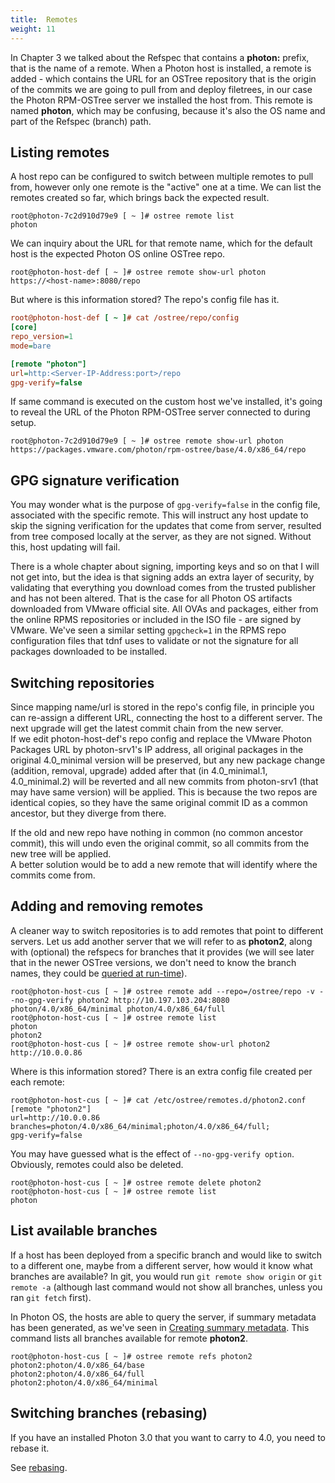 ```yaml
---
title:  Remotes
weight: 11
---
```


In Chapter 3 we talked about the Refspec that contains a **photon:** prefix, that is the name of a remote. When a Photon host is installed, a remote is added - which contains the URL for an OSTree repository that is the origin of the commits we are going to pull from and deploy filetrees, in our case the Photon RPM-OSTree server we installed the host from. This remote is named **photon**, which may be confusing, because it's also the OS name and part of the Refspec (branch) path.

## Listing remotes

A host repo can be configured to switch between multiple remotes to pull from, however only one remote is the "active" one at a time. We can list the remotes created so far, which brings back the expected result.

```console
root@photon-7c2d910d79e9 [ ~ ]# ostree remote list
photon
```

We can inquiry about the URL for that remote name, which for the default host is the expected Photon OS online OSTree repo.

```console
root@photon-host-def [ ~ ]# ostree remote show-url photon
https://<host-name>:8080/repo
```

But where is this information stored? The repo's config file has it.

```ini
root@photon-host-def [ ~ ]# cat /ostree/repo/config 
[core]
repo_version=1
mode=bare

[remote "photon"]
url=http:<Server-IP-Address:port>/repo
gpg-verify=false
```

If same command is executed on the custom host we've installed, it's going to reveal the URL of the Photon RPM-OSTree server connected to during setup.

```console
root@photon-7c2d910d79e9 [ ~ ]# ostree remote show-url photon
https://packages.vmware.com/photon/rpm-ostree/base/4.0/x86_64/repo
```

## GPG signature verification

You may wonder what is the purpose of `gpg-verify=false` in the config file, associated with the specific remote. This will instruct any host update to skip the signing verification for the updates that come from server, resulted from tree composed locally at the server, as they are not signed. Without this, host updating will fail.  

There is a whole chapter about signing, importing keys and so on that I will not get into, but the idea is that signing adds an extra layer of security, by validating that everything you download comes from the trusted publisher and has not been altered. That is the case for all Photon OS artifacts downloaded from VMware official site. All OVAs and packages, either from the online RPMS repositories or included in the ISO file - are signed by VMware. We've seen a similar setting `gpgcheck=1` in the RPMS repo configuration files that tdnf uses to validate or not the signature for all packages downloaded to be installed.


## Switching repositories

Since mapping name/url is stored in the repo's config file, in principle you can re-assign a different URL, connecting the host to a different server. The next upgrade will get the latest commit chain from the new server.   
If we edit photon-host-def's repo config and replace the VMware Photon Packages URL by photon-srv1's IP address, all original packages in the original 4.0_minimal version will be preserved, but any new package change (addition, removal, upgrade) added after that (in 4.0_minimal.1, 4.0_minimal.2) will be reverted and all new commits from photon-srv1 (that may have same version) will be applied. This is because the two repos are identical copies, so they have the same original commit ID as a common ancestor, but they diverge from there.  
  
If the old and new repo have nothing in common (no common ancestor commit), this will undo even the original commit, so all commits from the new tree will be applied.  
A better solution would be to add a new remote that will identify where the commits come from.

## Adding and removing remotes

A cleaner way to switch repositories is to add remotes that point to different servers. Let us add another server that we will refer to as **photon2**, along with (optional) the refspecs for branches that it provides (we will see later that in the newer OSTree versions, we don't need to know the branch names, they could be [queried at run-time](#list-available-branches)). 

```console
root@photon-host-cus [ ~ ]# ostree remote add --repo=/ostree/repo -v --no-gpg-verify photon2 http://10.197.103.204:8080 photon/4.0/x86_64/minimal photon/4.0/x86_64/full
root@photon-host-cus [ ~ ]# ostree remote list
photon
photon2
root@photon-host-cus [ ~ ]# ostree remote show-url photon2
http://10.0.0.86
```

Where is this information stored? There is an extra config file created per each remote:

```console
root@photon-host-cus [ ~ ]# cat /etc/ostree/remotes.d/photon2.conf 
[remote "photon2"]
url=http://10.0.0.86
branches=photon/4.0/x86_64/minimal;photon/4.0/x86_64/full;
gpg-verify=false
```

You may have guessed what is the effect of `--no-gpg-verify option`.  
Obviously, remotes could also be deleted.

```console
root@photon-host-cus [ ~ ]# ostree remote delete photon2
root@photon-host-cus [ ~ ]# ostree remote list
photon
```

## List available branches

If a host has been deployed from a specific branch and would like to switch to a different one, maybe from a different server, how would it know what branches are available? In git, you would run ```git remote show origin``` or ```git remote -a``` (although last command would not show all branches, unless you ran ```git fetch``` first).  

In Photon OS, the hosts are able to query the server, if summary metadata has been generated, as we've seen in [Creating summary metadata](/docs/administration-guide/photon-rpm-ostree/file-oriented-server-operations/#creating-summary-metadata).  This command lists all branches available for remote **photon2**.

```console
root@photon-host-cus [ ~ ]# ostree remote refs photon2 
photon2:photon/4.0/x86_64/base
photon2:photon/4.0/x86_64/full
photon2:photon/4.0/x86_64/minimal
```

## Switching branches (rebasing)

If you have an installed Photon 3.0 that you want to carry to 4.0, you need to rebase it.

See [rebasing](/docs/administration-guide/photon-rpm-ostree/install-or-rebase-to-photon-os-4/).

